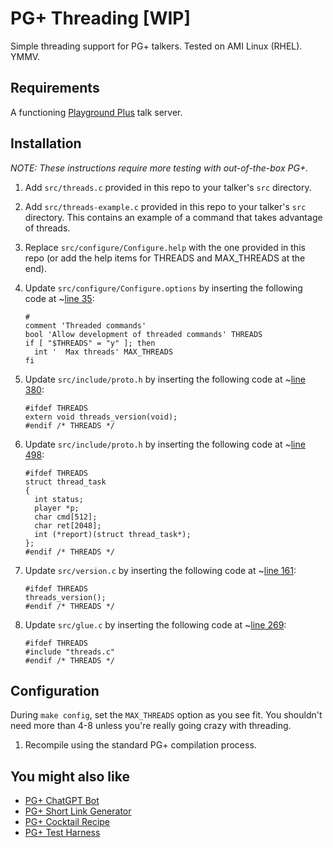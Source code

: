 # PG+ Threading [WIP]
Simple threading support for PG+ talkers. Tested on AMI Linux (RHEL). YMMV.

## Requirements

A functioning [Playground Plus](https://github.com/talkers/pgplus) talk server.

## Installation

_NOTE: These instructions require more testing with out-of-the-box PG+._

1. Add `src/threads.c` provided in this repo to your talker's `src` directory.

1. Add `src/threads-example.c` provided in this repo to your talker's `src` directory. This contains an example of a command that takes advantage of threads.

1. Replace `src/configure/Configure.help` with the one provided in this repo (or add the help items for THREADS and MAX_THREADS at the end).

1. Update `src/configure/Configure.options` by inserting the following code at ~[line 35](https://github.com/talkers/pgplus/blob/master/src/configure/Configure.options#L35):

    ```
    #
    comment 'Threaded commands'
    bool 'Allow development of threaded commands' THREADS
    if [ "$THREADS" = "y" ]; then
      int '  Max threads' MAX_THREADS
    fi
    ```

1. Update `src/include/proto.h` by inserting the following code at ~[line 380](https://github.com/talkers/pgplus/blob/master/src/include/proto.h#L380):

    ```
    #ifdef THREADS
    extern void threads_version(void);
    #endif /* THREADS */
    ```

1. Update `src/include/proto.h` by inserting the following code at ~[line 498](https://github.com/talkers/pgplus/blob/master/src/include/proto.h#L498):

    ```
    #ifdef THREADS
    struct thread_task 
    {
      int status;
      player *p;
      char cmd[512];
      char ret[2048];
      int (*report)(struct thread_task*);
    };
    #endif /* THREADS */
    ```

1. Update `src/version.c` by inserting the following code at ~[line 161](https://github.com/talkers/pgplus/blob/master/src/version.c#L161):

    ```
    #ifdef THREADS
    threads_version();
    #endif /* THREADS */
    ```

1. Update `src/glue.c` by inserting the following code at ~[line 269](https://github.com/talkers/pgplus/blob/master/src/glue.c#L269):

    ```
    #ifdef THREADS
    #include "threads.c"
    #endif /* THREADS */
    ```

## Configuration

During `make config`, set the `MAX_THREADS` option as you see fit. You shouldn't need more than 4-8 unless you're really going crazy with threading.

1. Recompile using the standard PG+ compilation process.

## You might also like
* [PG+ ChatGPT Bot](https://github.com/jmodjeska/pgplus-aiyu)
* [PG+ Short Link Generator](https://github.com/jmodjeska/pgplus-shortlink)
* [PG+ Cocktail Recipe](https://github.com/jmodjeska/pgplus-cocktail)
* [PG+ Test Harness](https://github.com/jmodjeska/pgplus-test)
